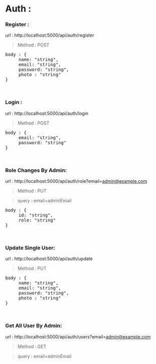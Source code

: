 # Auth :

### Register :

url : http://localhost:5000/api/auth/register

> Method : POST

<pre>body : {
     name: "string", 
     email: "string", 
     password: "string", 
     photo : "string"
}</pre>

<br>

### Login :

url : http://localhost:5000/api/auth/login

> Method : POST

<pre>body : { 
     email: "string", 
     password: "string"
}</pre>

<br>

### Role Changes By Admin:

url : http://localhost:5000/api/auth/role?email=admin@example.com

> Method : PUT

> query : email=adminEmail

<pre>body : { 
     id: "string", 
     role: "string"
}</pre>

<br>

### Update Single User:

url : http://localhost:5000/api/auth/update

> Method : PUT

<pre>body : { 
     name: "string", 
     email: "string", 
     password: "string", 
     photo : "string"
}</pre>

<br>

### Get All User By Admin:

url : http://localhost:5000/api/auth/users?email=admin@example.com

> Method : GET

> query : email=adminEmail

<br>
